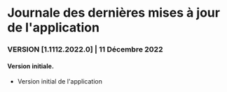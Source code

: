 # Journale des dernières mises à jour de l'application

### VERSION [1.1112.2022.0] | 11 Décembre 2022
#### Version initiale.

- Version initial de l'application
